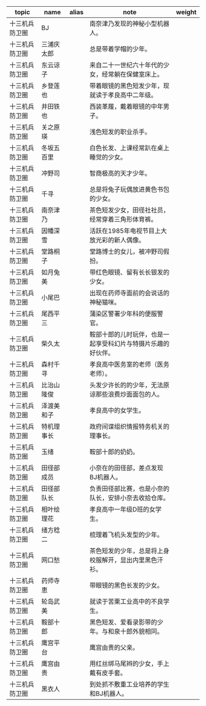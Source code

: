 | topic | name | alias | note | weight |
| ----- | ---- | ----- | ---- | ------ |
| 十三机兵防卫圈 | BJ | | 南奈津乃发现的神秘小型机器人。 |  |
| 十三机兵防卫圈 | 三浦庆太郎 | | 总是带着学帽的少年。 |  |
| 十三机兵防卫圈 | 东云谅子 | | 来自二十一世纪六十年代的少女，经常躺在保健室床上。 |  |
| 十三机兵防卫圈 | 乡登莲也 | | 带着眼镜的黑色短发少年，现就读于孝良高中二年级。 |  |
| 十三机兵防卫圈 | 井田铁也 | | 西装革履，戴着眼镜的中年男子。 |  |
| 十三机兵防卫圈 | 关之原瑛 | | 浅色短发的职业杀手。 |  |
| 十三机兵防卫圈 | 冬坂五百里 | | 白色长发、上课经常趴在桌上睡觉的少女。 |  |
| 十三机兵防卫圈 | 冲野司 | | 智商极高的天才少年。 |  |
| 十三机兵防卫圈 | 千寻 | | 总是将兔子玩偶放进黄色书包的少女。 |  |
| 十三机兵防卫圈 | 南奈津乃 | | 茶色短发少女，田径社社员，经常穿着三角形体育裤。 |  |
| 十三机兵防卫圈 | 因幡深雪 | | 活跃在1985年电视节目上大放光彩的新人偶像。 |  |
| 十三机兵防卫圈 | 堂路桐子 | | 堂路博士的女儿，被冲野司假扮。 |  |
| 十三机兵防卫圈 | 如月兔美 | | 带红色眼镜、留有长长银发的少女。 |  |
| 十三机兵防卫圈 | 小尾巴 | | 出现在药师寺面前的会说话的神秘猫咪。 |  |
| 十三机兵防卫圈 | 尾西平三 | | 蒲染区警署少年科的便服警官。 |  |
| 十三机兵防卫圈 | 柴久太 | | 鞍部十郎的儿时玩伴，也是一起享受科幻片与特摄片乐趣的好伙伴。 |  |
| 十三机兵防卫圈 | 森村千寻 | | 孝良高中医务室的老师（医务老师）。 |  |
| 十三机兵防卫圈 | 比治山隆俊 | | 头发少许长的的少年，无法原谅那些浪费炒面面包的人。 |  |
| 十三机兵防卫圈 | 泽渡美和子 | | 孝良高中的女学生。 |  |
| 十三机兵防卫圈 | 特机理事长 | | 政府间谍组织情报特务机关的理事长。 |  |
| 十三机兵防卫圈 | 玉绪 | | 鞍部十郎的奶奶。 |  |
| 十三机兵防卫圈 | 田径部成员 | | 小奈在的田径部，差点发现BJ机器人。 |  |
| 十三机兵防卫圈 | 田径部队长 | | 负责田径部比赛，也是小奈的队长，安排小奈去收拾仓库。 |  |
| 十三机兵防卫圈 | 相叶绘理花 | | 孝良高中一年级D班的女学生。 |  |
| 十三机兵防卫圈 | 绪方稔二 | | 梳理着飞机头发型的少年。 |  |
| 十三机兵防卫圈 | 网口愁 | | 茶色短发的少年，总是将上身校服解开，显出内里黑色汗衫。 |  |
| 十三机兵防卫圈 | 药师寺恵 | | 带眼镜的黑色长发的少女。 |  |
| 十三机兵防卫圈 | 轮岛武美 | | 就读于苦栗工业高中的不良学生。 |  |
| 十三机兵防卫圈 | 鞍部十郎 | | 黑色短发、爱看录影带的少年。与和泉十郎外貌相同。 |  |
| 十三机兵防卫圈 | 鹰宫平台 | | 鹰宫由贵的父亲。 |  |
| 十三机兵防卫圈 | 鹰宫由贵 | | 用红丝绑马尾辫的少女，手上戴有皮手套。 |  |
| 十三机兵防卫圈 | 黑衣人 | | 到处抓不敷重工业培养的学生和BJ机器人。 |  |
